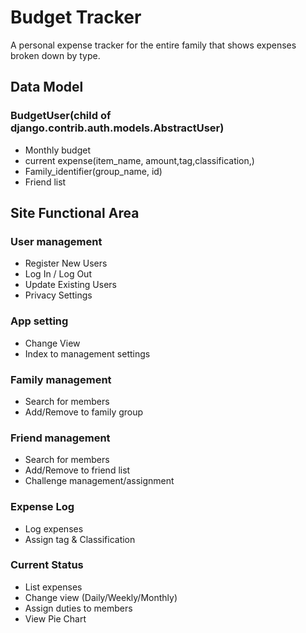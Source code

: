 # Budget Tracker
A personal expense tracker for the entire family that shows expenses broken down by type.

## Data Model
### BudgetUser(child of django.contrib.auth.models.AbstractUser)
   
- Monthly budget
- current expense(item_name, amount,tag,classification,)
- Family_identifier(group_name, id)
- Friend list

## Site Functional Area
    
### User management

- Register New Users
- Log In / Log Out
- Update Existing Users
- Privacy Settings
    
### App setting
- Change View
- Index to management settings
### Family management
- Search for members
- Add/Remove to family group
    
### Friend management
- Search for members
- Add/Remove to friend list
- Challenge management/assignment 
    
### Expense Log
- Log expenses
- Assign tag & Classification
               
### Current Status
- List expenses
- Change view (Daily/Weekly/Monthly)
- Assign duties to members
- View Pie Chart
        
       
        
        
        
     
    
     
